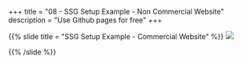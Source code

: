 +++
title = "08 - SSG Setup Example - Non Commercial Website"
description = "Use Github pages for free"
+++

{{% slide 
  title = "SSG Setup Example - Commercial Website"
%}}
  ![](/ssg/images/ssg-stack.png)

{{% /slide %}}
